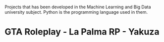 <p align="center">
  <img alt="" src="https://github.com/arturobp3/Yakuza_GTA_Discord_Bot/blob/main/img/yakuza-banner.jpg">
</p>
Projects that has been developed in the Machine Learning and Big Data university subject. Python is the programming language used in them.


# GTA Roleplay - La Palma RP - Yakuza
